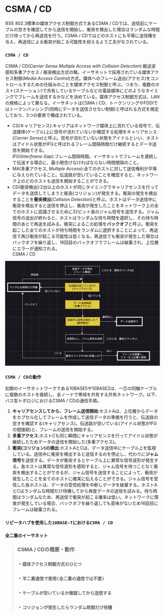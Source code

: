 # CSMA / CD
IEEE 802.3標準の媒体アクセス制御方式であるCSMA / CDでは、送信前にケーブルの空きを確認してから送信を開始し、衝突を検出した場合はランダムな時間だけ待ってから再送信を行う。CSMA / CDではどのホストにも平等に送信権を与え、再送信による衝突が起こる可能性を抑えるよう工夫がなされている。

### `CSMA / CD`
CSMA / CD(*Carrier Sense Multiple Access with Collision Detection*):搬送波感知多重アクセス / 衝突検出方式の略。イーサネットで採用されている媒体アクセス制御(*Media Access Control*)方式。媒体へのフレーム送出(アクセス)をコントロールするための仕組みのことを媒体アクセス制御と呼ぶ。つまり、複数のホスト(ステーション)で共有しているケーブルなどの電装媒体にどのようなタイミングでフレームを送信するかなどを決めている。媒体アクセス制御方式は、LANの規格によって異なる。イーサネットはCSMA / CD、トークンリングやFDDIではトークンバッシング(同時にデータを送信させない制御)と呼ばれる方式を規定しており、3つの要素で構成されている。
- CS(キャリアセンス):キャリアはネットワーク媒体上に流れている信号で、伝送媒体(ケーブル)上に信号が流れていないか確認する処理をキャリアセンス(*Carrier Sense*)と呼ぶ。信号が流れていない状態をアイドルといい、ホストはアイドル状態がIFGと呼ばれるフレーム間隔時間だけ継続するとデータ送信を開始できる。  
IFG(*Interframe Gap*):フレーム間隔時間。イーサネットでフレームを連続して伝送する場合に、最小限空けなければならない時間間隔のこと。
- MA(多重アクセス, *Multiple Access*):全てのホストに対して送信権利が平等に与えられていること。伝送路が空いていることを確認すると、ネットワーク上のどのホストも送信を開始することができる。
- CD(衝突検出):2台以上のホストが同じタイミングでキャリアセンスを行ってデータを送信してしまうと衝突(コリジョン)が発生する。衝突の発生を検出することを**衝突検出**(*Collision Detection*)と呼ぶ。ホストはデータ送信中に衝突を検出すると送信を停止し、衝突が発生したことをネットワーク上の全てのホストに認識させるために32ビット長のジャム信号を送信する。ジャム信号の送出が終わると、ホストはランダムな待ち時間を選択し、その待ち時間のあとで再送を試みる。衝突によるこの処理を**バックオフ**と呼ぶ。衝突を起こした全てのホストが待ち時間をランダムに選択することによって、再送信で再び衝突が起こる可能性は低くなる。再送信でも衝突が発生した場合はバックオフを繰り返し、16回目のバックオフでフレームは破棄され、上位層にエラーが通知される。  
CSMA / CD
<img width="800" alt="" src="../images/CSMACD.png">

### `CSMA / CDの動作`
初期のイーサネットワークである10BASE5や10BASE2は、一芯の同軸ケーブルに複数のホストを接続し、全ノードで帯域を共有する共有ネットワーク。以下、バス型トポロジにおけるCSMA / CDの通信手順。  
1. **キャリアセンスしてから、フレーム送信開始**:ホストAは、上位層からデータをカプセル化してフレームを作成して送信データの準備を行うと、伝送路の空きを確認する(キャリアセンス)。伝送路が空いている(アイドル状態がIFGの間接続)と、フレームの送信を開始する。
2. **多重アクセス**:ホストCも同じ瞬間にキャリアセンスを行ってアイドル状態が継続したためデータの送信を開始した(多重アクセス)。
3. **衝突(コリジョン)の検出**:ホストAとCは、データ送信中にケーブル上を監視している。送信中に衝突を検出すると送信するのを停止し、代わりに**ジャム信号**を送信する。データが衝突するとケーブル上に異常な信号波形が発生する。各ホストは異常な信号波形を感知すると、ジャム信号を待つことなく衝突を検出することができるが、ジャム信号を送信することによって、衝突が発生したことを全てのホストに確実に伝えることができる。ジャム信号を受信した各ホストは、データの受信処理を中断しデータを破棄する。ホストAとCはランダムな時間だけ待機してから再度データの送信を試みる。待ち時間はランダムなため、再送信で衝突が起こる確率は低い。ネットワークに障害が発生している場合、バックオフを繰り返しても意味がないため16回目にフレームは破棄される。

### `リピータハブを使用した10BASE-TにおけるCSMA / CD`
### `全二重のイーサネット`

> ### CSMA / CDの概要・動作
> ### ・`媒体アクセス制御方式のひとつ`
> ### ・`半二重通信で使用(全二重の通信では不要)`
> ### ・`ケーブルが空いているか確認してから送信する`
> ### ・`コリジョンが発生したらランダム時間だけ待機`
